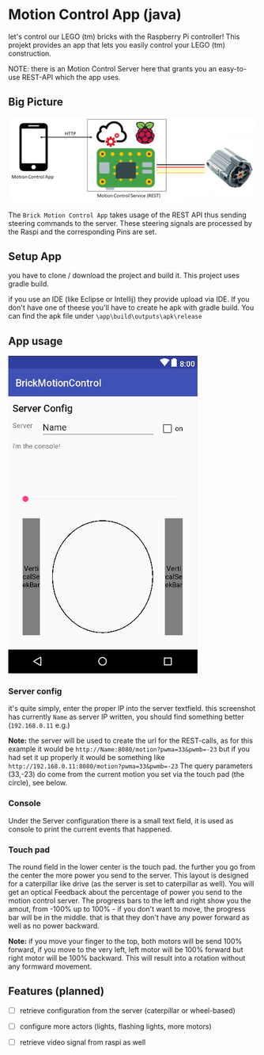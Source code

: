 # Motion Control App (java)

let's control our LEGO (tm) bricks with the Raspberry Pi
controller! This projekt provides an app that lets you easily
control your LEGO (tm) construction.

NOTE: there is an Motion Control Server here that grants you an
easy-to-use REST-API which the app uses.

## Big Picture

![Image of Mobile Icon](docs/BigPicture.png)

The `Brick Motion Control App` takes usage of the REST API
thus sending steering commands to the server. These steering
signals are processed by the Raspi and the corresponding Pins
are set.

## Setup App
you have to clone / download the project and build it. This
project uses gradle build.

if you use an IDE (like Eclipse or Intellij) they provide upload
via IDE. If you don't have one of theese you'll have to create
he apk with gradle build. You can find the apk file under
`\app\build\outputs\apk\release`

## App usage

![Image of Mobile Icon](docs/AppUI.png)

### Server config
it's quite simply, enter the proper IP into the server textfield.
this screenshot has currently `Name` as server IP written, you
should find something better (`192.168.0.11` e.g.)

**Note:** the server will be used to create the url for the REST-calls, as
for this example it would be `http://Name:8080/motion?pwma=33&pwmb=-23`
but if you had set it up properly it would be something like
`http://192.168.0.11:8080/motion?pwma=33&pwmb=-23` The query parameters
(33,-23) do come from the current motion you set via the touch pad
(the circle), see below.

### Console
Under the Server configuration there is a small text field, it is used
as console to print the current events that happened.


### Touch pad
The round field in the lower center is the touch pad. the further
you go from the center the more power you send to the server. This
layout is designed for a caterpillar like drive (as the server is set
to caterpillar as well). You will get an optical Feedback about the
percentage of power you send to the motion control server. The progress
bars to the left and right show you the amout, from -100% up to 100% -
if you don't want to move, the progress bar will be in the middle. that
is that they don't have any power forward as well as no power backward.

**Note:** if you move your finger to the top, both motors will be send
100% forward, if you move to the very left, left motor will be 100%
forward but right motor will be 100% backward. This will result into a
rotation without any formward movement.


## Features (planned)

- [ ] retrieve configuration from the server (caterpillar or wheel-based)

- [ ] configure more actors (lights, flashing lights, more motors)

- [ ] retrieve video signal from raspi as well


